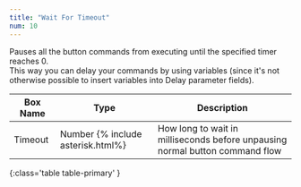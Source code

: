 ```yaml
---
title: "Wait For Timeout"
num: 10
---
```


Pauses all the button commands from executing until the specified timer reaches 0.\
This way you can delay your commands by using variables (since it's not otherwise possible to insert variables into Delay parameter fields).

| Box Name | Type | Description | 
|-------|--------|--------|
|Timeout|Number {% include asterisk.html%}|How long to wait in milliseconds before unpausing normal button command flow
{:class='table table-primary' }







